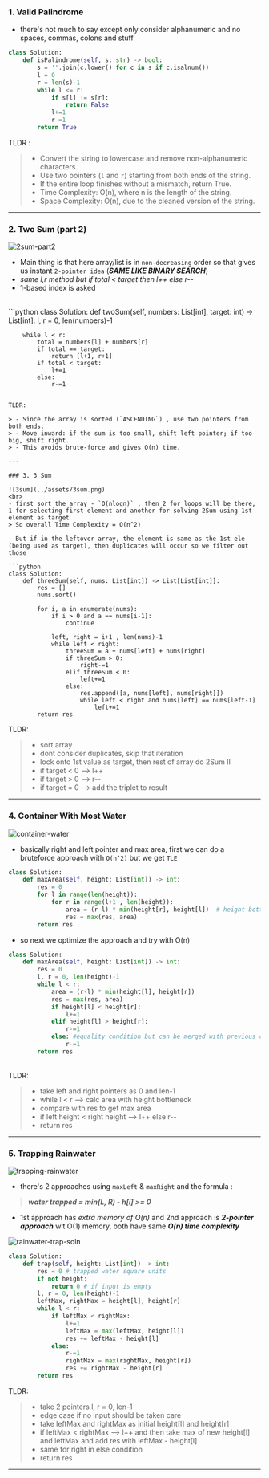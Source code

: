 
### 1. Valid Palindrome 

- there's not much to say except only consider alphanumeric and no spaces, commas, colons and stuff
  
```python 
class Solution:
    def isPalindrome(self, s: str) -> bool:
        s = ''.join(c.lower() for c in s if c.isalnum())
        l = 0
        r = len(s)-1
        while l <= r:
            if s[l] != s[r]:
                return False
            l+=1
            r-=1
        return True
```

TLDR : 
> - Convert the string to lowercase and remove non-alphanumeric characters.
> - Use two pointers (`l` and `r`) starting from both ends of the string.
> - If the entire loop finishes without a mismatch, return True.
> - Time Complexity: O(n), where n is the length of the string.
> - Space Complexity: O(n), due to the cleaned version of the string.

---

### 2. Two Sum (part 2)

![2sum-part2](../assets/twosum.png)
<br>
- Main thing is that here array/list is in `non-decreasing` order so that gives us instant `2-pointer idea` (***SAME LIKE BINARY SEARCH***)
- *same l,r method but if total < target then l++ else r--*
- 1-based index is asked 
<br>
```python
class Solution:
    def twoSum(self, numbers: List[int], target: int) -> List[int]:
        l, r = 0, len(numbers)-1

        while l < r:
            total = numbers[l] + numbers[r]
            if total == target:
                return [l+1, r+1]
            if total < target:
                l+=1
            else:
                r-=1
```

TLDR:

> - Since the array is sorted (`ASCENDING`) , use two pointers from both ends.
> - Move inward: if the sum is too small, shift left pointer; if too big, shift right.
> - This avoids brute-force and gives O(n) time.

---

### 3. 3 Sum 

![3sum](../assets/3sum.png)
<br>
- first sort the array - `O(nlogn)` , then 2 for loops will be there, 1 for selecting first element and another for solving 2Sum using 1st element as target
> So overall Time Complexity = O(n^2)

- But if in the leftover array, the element is same as the 1st ele (being used as target), then duplicates will occur so we filter out those

```python
class Solution:
    def threeSum(self, nums: List[int]) -> List[List[int]]:
	    res = []
	    nums.sort()

		for i, a in enumerate(nums):
			if i > 0 and a == nums[i-1]:
				continue

			left, right = i+1 , len(nums)-1
			while left < right:
				threeSum = a + nums[left] + nums[right]
				if threeSum > 0:
					right-=1
				elif threeSum < 0:
					left+=1
				else:
					res.append([a, nums[left], nums[right]])
					while left < right and nums[left] == nums[left-1]
						left+=1
		return res
```

TLDR:
> - sort array
> - dont consider duplicates, skip that iteration
> - lock onto 1st value as target, then rest of array do 2Sum II 
> - if target < 0 --> l++ 
> - if target > 0 --> r--
> - if target = 0 --> add the triplet to result

---

### 4. Container With Most Water

![container-water](../assets/container-water.png)
<br>
- basically right and left pointer and max area, first we can do a bruteforce approach with `O(n^2)` but we get `TLE`

```python
class Solution:
    def maxArea(self, height: List[int]) -> int:
	    res = 0
	    for l in range(len(height)):
		    for r in range(l+1 , len(height)):
			    area = (r-l) * min(height[r], height[l])  # height bottleneck 
			    res = max(res, area)
		return res
```

- so next we optimize the approach and try with O(n)

```python
class Solution:
    def maxArea(self, height: List[int]) -> int:
        res = 0
        l, r = 0, len(height)-1
        while l < r:
            area = (r-l) * min(height[l], height[r])
            res = max(res, area)
            if height[l] < height[r]:
                l+=1
            elif height[l] > height[r]:
                r-=1
            else: #equality condition but can be merged with previous condition
                r-=1
        return res
```
<br>
TLDR:

> - take left and right pointers as 0 and len-1
> - while l < r --> calc area with height bottleneck
> - compare with res to get max area 
> - if left height < right height --> l++ else r--
> - return res

---

### 5. Trapping Rainwater 

![trapping-rainwater](../assets/trapping-rainwater.png)
<br>
- there's 2 approaches using `maxLeft` & `maxRight` and the formula :

> ***water trapped = min(L, R) - h[i] >= 0***

- 1st approach has *extra memory of O(n)* and 2nd approach is ***2-pointer approach*** wit O(1) memory, both have same ***O(n) time complexity***

![rainwater-trap-soln](../assets/rainwater-trap-soln.png)

```python
class Solution:
    def trap(self, height: List[int]) -> int:
		res = 0 # trapped water square units
		if not height:
		    return 0 # if input is empty
		l, r = 0, len(height)-1
		leftMax, rightMax = height[l], height[r]
		while l < r:
			if leftMax < rightMax:
				l+=1
				leftMax = max(leftMax, height[l])
				res += leftMax - height[l]
			else:
				r-=1
				rightMax = max(rightMax, height[r])
				res += rightMax - height[r]
		return res
```

TLDR:

> - take 2 pointers l, r = 0, len-1
> - edge case if no input should be taken care
> - take leftMax and rightMax as initial height[l] and height[r]
> - if leftMax < rightMax --> l++ and then take max of new height[l] and leftMax and add res with leftMax - height[l]
> - same for right in else condition
> - return res

---
